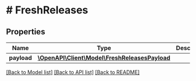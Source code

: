 # # FreshReleases

## Properties

Name | Type | Description | Notes
------------ | ------------- | ------------- | -------------
**payload** | [**\OpenAPI\Client\Model\FreshReleasesPayload**](FreshReleasesPayload.md) |  |

[[Back to Model list]](../../README.md#models) [[Back to API list]](../../README.md#endpoints) [[Back to README]](../../README.md)

